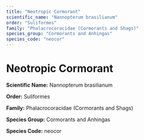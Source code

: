 ```yaml
---
title: "Neotropic Cormorant"
scientific_name: "Nannopterum brasilianum"
order: "Suliformes"
family: "Phalacrocoracidae (Cormorants and Shags)"
species_group: "Cormorants and Anhingas"
species_code: "neocor"
---
```


# Neotropic Cormorant

**Scientific Name:** Nannopterum brasilianum

**Order:** Suliformes

**Family:** Phalacrocoracidae (Cormorants and Shags)

**Species Group:** Cormorants and Anhingas

**Species Code:** neocor
